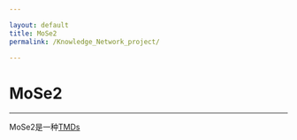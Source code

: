 ```yaml
---

layout: default
title: MoSe2
permalink: /Knowledge_Network_project/

---
```


# MoSe2 #

---

MoSe2是一种[TMDs](https://gyc1999.github.io/Knowledge_Network_project/TMDs.md)
